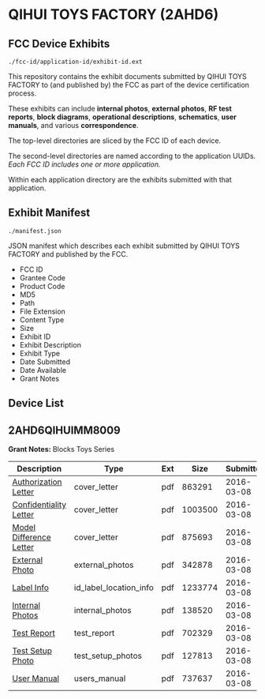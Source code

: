 # QIHUI TOYS FACTORY (2AHD6)
## FCC Device Exhibits

```
./fcc-id/application-id/exhibit-id.ext
```

This repository contains the exhibit documents submitted by QIHUI TOYS FACTORY to (and published by) the FCC as part of the device certification process.

These exhibits can include **internal photos**, **external photos**, **RF test reports**, **block diagrams**, **operational descriptions**, **schematics**, **user manuals**, and various **correspondence**.

The top-level directories are sliced by the FCC ID of each device.

The second-level directories are named according to the application UUIDs. *Each FCC ID includes one or more application.*

Within each application directory are the exhibits submitted with that application. 

## Exhibit Manifest

```
./manifest.json
```

JSON manifest which describes each exhibit submitted by QIHUI TOYS FACTORY and published by the FCC.

- FCC ID
- Grantee Code
- Product Code
- MD5
- Path
- File Extension
- Content Type
- Size
- Exhibit ID
- Exhibit Description
- Exhibit Type
- Date Submitted
- Date Available
- Grant Notes

## Device List
## 2AHD6QIHUIMM8009
**Grant Notes:** Blocks Toys Series

| Description | Type | Ext | Size | Submitted | Available |
| ----------- | ---- | --- | ---- | --------- | --------- |
| [Authorization Letter](2AHD6QIHUIMM8009/83e58138ead9117d8dfe05fe5ca1e8f6/2922432.pdf) | cover_letter | pdf | 863291 | 2016-03-08 | 2016-03-08 |
| [Confidentiality Letter](2AHD6QIHUIMM8009/83e58138ead9117d8dfe05fe5ca1e8f6/2922433.pdf) | cover_letter | pdf | 1003500 | 2016-03-08 | 2016-03-08 |
| [Model Difference Letter](2AHD6QIHUIMM8009/83e58138ead9117d8dfe05fe5ca1e8f6/2922437.pdf) | cover_letter | pdf | 875693 | 2016-03-08 | 2016-03-08 |
| [External Photo](2AHD6QIHUIMM8009/83e58138ead9117d8dfe05fe5ca1e8f6/2922434.pdf) | external_photos | pdf | 342878 | 2016-03-08 | 2016-03-08 |
| [Label Info](2AHD6QIHUIMM8009/83e58138ead9117d8dfe05fe5ca1e8f6/2922436.pdf) | id_label_location_info | pdf | 1233774 | 2016-03-08 | 2016-03-08 |
| [Internal Photos](2AHD6QIHUIMM8009/83e58138ead9117d8dfe05fe5ca1e8f6/2922435.pdf) | internal_photos | pdf | 138520 | 2016-03-08 | 2016-03-08 |
| [Test Report](2AHD6QIHUIMM8009/83e58138ead9117d8dfe05fe5ca1e8f6/2922438.pdf) | test_report | pdf | 702329 | 2016-03-08 | 2016-03-08 |
| [Test Setup Photo](2AHD6QIHUIMM8009/83e58138ead9117d8dfe05fe5ca1e8f6/2922440.pdf) | test_setup_photos | pdf | 127813 | 2016-03-08 | 2016-03-08 |
| [User Manual](2AHD6QIHUIMM8009/83e58138ead9117d8dfe05fe5ca1e8f6/2922441.pdf) | users_manual | pdf | 737637 | 2016-03-08 | 2016-03-08 |
